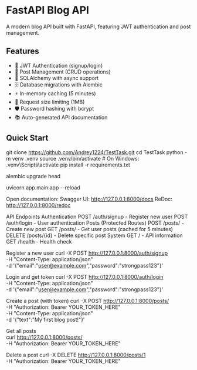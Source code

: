 # FastAPI Blog API

A modern blog API built with FastAPI, featuring JWT authentication and post management.

## Features

- 🔐 JWT Authentication (signup/login)
- 📝 Post Management (CRUD operations)
- 💾 SQLAlchemy with async support
- 🗄️ Database migrations with Alembic
- ⚡ In-memory caching (5 minutes)
- 📏 Request size limiting (1MB)
- 🛡️ Password hashing with bcrypt
- 📚 Auto-generated API documentation

## Quick Start
git clone https://github.com/Andrey1224/TestTask.git
cd TestTask
python -m venv .venv
source .venv/bin/activate  # On Windows: .venv\Scripts\activate
pip install -r requirements.txt

alembic upgrade head

uvicorn app.main:app --reload



Open documentation:
Swagger UI: http://127.0.0.1:8000/docs
ReDoc: http://127.0.0.1:8000/redoc

API Endpoints
Authentication
POST /auth/signup - Register new user
POST /auth/login - User authentication
Posts (Protected Routes)
POST /posts/ - Create new post
GET /posts/ - Get user posts (cached for 5 minutes)
DELETE /posts/{id} - Delete specific post
System
GET / - API information
GET /health - Health check

Register a new user
curl -X POST http://127.0.0.1:8000/auth/signup \
  -H "Content-Type: application/json" \
  -d '{"email":"user@example.com","password":"strongpass123"}'

Login and get token
curl -X POST http://127.0.0.1:8000/auth/login \
  -H "Content-Type: application/json" \
  -d '{"email":"user@example.com","password":"strongpass123"}'

Create a post (with token)
curl -X POST http://127.0.0.1:8000/posts/ \
  -H "Authorization: Bearer YOUR_TOKEN_HERE" \
  -H "Content-Type: application/json" \
  -d '{"text":"My first blog post!"}'

Get all posts  
curl http://127.0.0.1:8000/posts/ \
  -H "Authorization: Bearer YOUR_TOKEN_HERE"

Delete a post
curl -X DELETE http://127.0.0.1:8000/posts/1 \
  -H "Authorization: Bearer YOUR_TOKEN_HERE"  


